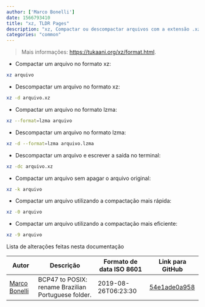 ```yaml
---
author: ['Marco Bonelli']
date: 1566793410
title: "xz, TLDR Pages"
description: "xz, Compactar ou descompactar arquivos com a extensão .xz ou .lzma."
categories: "common"
---
```

> Mais informações: <https://tukaani.org/xz/format.html>.

- Compactar um arquivo no formato xz:

```bash
xz arquivo
```

- Descompactar um arquivo no formato xz:

```bash
xz -d arquivo.xz
```

- Compactar um arquivo no formato lzma:

```bash
xz --format=lzma arquivo
```

- Descompactar um arquivo no formato lzma:

```bash
xz -d --format=lzma arquivo.lzma
```

- Descompactar um arquivo e escrever a saída no terminal:

```bash
xz -dc arquivo.xz
```

- Compactar um arquivo sem apagar o arquivo original:

```bash
xz -k arquivo
```

- Compactar um arquivo utilizando a compactação mais rápida:

```bash
xz -0 arquivo
```

- Compactar um arquivo utilizando a compactação mais eficiente:

```bash
xz -9 arquivo
```
Lista de alterações feitas nesta documentação


Autor | Descrição | Formato de data ISO 8601 | Link para GitHub
------|-----|-----|-----
[Marco Bonelli](mailto:marco@mebeim.net) | BCP47 to POSIX: rename Brazilian Portuguese folder. | 2019-08-26T06:23:30 | [54e1ade0a958](https://github.com/tldr-pages/tldr/commit/54e1ade0a958f3a08d9ed60f32b66188d0ecfb63)

